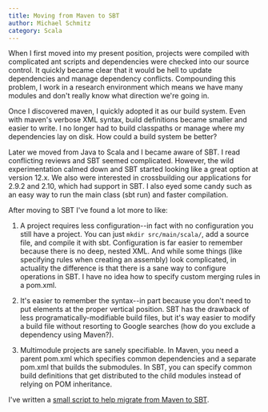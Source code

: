 ```yaml
---
title: Moving from Maven to SBT
author: Michael Schmitz
category: Scala
---
```


When I first moved into my present position, projects were compiled with
complicated ant scripts and dependencies were checked into our source control.
It quickly became clear that it would be hell to update dependencies and manage
dependency conflicts.  Compounding this problem, I work in a research
environment which means we have many modules and don't really know what
direction we're going in.

Once I discovered maven, I quickly adopted it as our build system.  Even with
maven's verbose XML syntax, build definitions became smaller and easier to
write.  I no longer had to build classpaths or manage where my dependencies lay
on disk.  How could a build system be better?

Later we moved from Java to Scala and I became aware of SBT.  I read
conflicting reviews and SBT seemed complicated.  However, the wild
experimentation calmed down and SBT started looking like a great option at
version 12.x.  We also were interested in crossbuilding our applications for
2.9.2 and 2.10, which had support in SBT.  I also eyed some candy such as an
easy way to run the main class (sbt run) and faster compilation.

After moving to SBT I've found a lot more to like:

1. A project requires less configuration--in fact with no configuration you
still have a project.  You can just `mkdir src/main/scala/`, add a source file,
and compile it with sbt.  Configuration is far easier to remember because there
is no deep, nested XML.  And while some things (like specifying rules when
creating an assembly) look complicated, in actuality the difference is that
there is a sane way to configure operations in SBT.  I have no idea how to
specify custom merging rules in a pom.xml.

2. It's easier to remember the syntax--in part because you don't need to put
elements at the proper vertical position.  SBT has the drawback of less
programatically-modifiable build files, but it's way easier to modify a build
file without resorting to Google searches (how do you exclude a dependency
using Maven?).

3. Multimodule projects are sanely specifiable.  In Maven, you need a parent
pom.xml which specifies common dependencies and a separate pom.xml that builds
the submodules.  In SBT, you can specify common build definitions that get
distributed to the child modules instead of relying on POM inheritance.

I've written a [small script to help migrate from Maven to
SBT](https://gist.github.com/schmmd/5050790).
